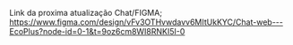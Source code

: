 Link da proxima atualização Chat/FIGMA; https://www.figma.com/design/vFv3OTHvwdavv6MItUkKYC/Chat-web---EcoPlus?node-id=0-1&t=9oz6cm8WI8RNKI5I-0
